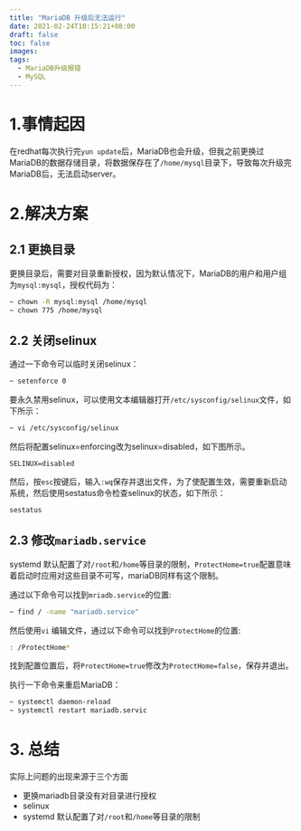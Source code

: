 ```yaml
---
title: "MariaDB 升级后无法运行"
date: 2021-02-24T10:15:21+08:00
draft: false
toc: false
images:
tags: 
  - MariaDB升级报错
  - MySQL
---
```


# 1.事情起因

在redhat每次执行完`yun update`后，MariaDB也会升级，但我之前更换过MariaDB的数据存储目录，将数据保存在了`/home/mysql`目录下，导致每次升级完MariaDB后，无法启动server。

# 2.解决方案

## 2.1 更换目录

更换目录后，需要对目录重新授权，因为默认情况下，MariaDB的用户和用户组为`mysql:mysql`，授权代码为：

```sh
~ chown -R mysql:mysql /home/mysql
~ chown 775 /home/mysql
```

## 2.2 关闭selinux

通过一下命令可以临时关闭selinux：

```sh
~ setenforce 0
```

要永久禁用selinux，可以使用文本编辑器打开`/etc/sysconfig/selinux`文件，如下所示：

```sh
~ vi /etc/sysconfig/selinux
```

然后将配置selinux=enforcing改为selinux=disabled，如下图所示。

```plain
SELINUX=disabled
```

然后，按`esc`按键后，输入`:wq`保存并退出文件，为了使配置生效，需要重新启动系统，然后使用sestatus命令检查selinux的状态，如下所示：

```sh
sestatus
```

## 2.3 修改`mariadb.service`

systemd 默认配置了对`/root`和`/home`等目录的限制，`ProtectHome=true`配置意味着启动时应用对这些目录不可写，mariaDB同样有这个限制。

通过以下命令可以找到`mriadb.service`的位置:

```sh
~ find / -name "mariadb.service"
```

然后使用`vi` 编辑文件，通过以下命令可以找到`ProtectHome`的位置:

```sh
: /ProtectHome*
```

找到配置位置后，将`ProtectHome=true`修改为`ProtectHome=false`，保存并退出。

执行一下命令来重启MariaDB：

```sh
~ systemctl daemon-reload
~ systemctl restart mariadb.servic
```

# 3. 总结

实际上问题的出现来源于三个方面

- 更换mariadb目录没有对目录进行授权
- selinux
- systemd 默认配置了对`/root`和`/home`等目录的限制